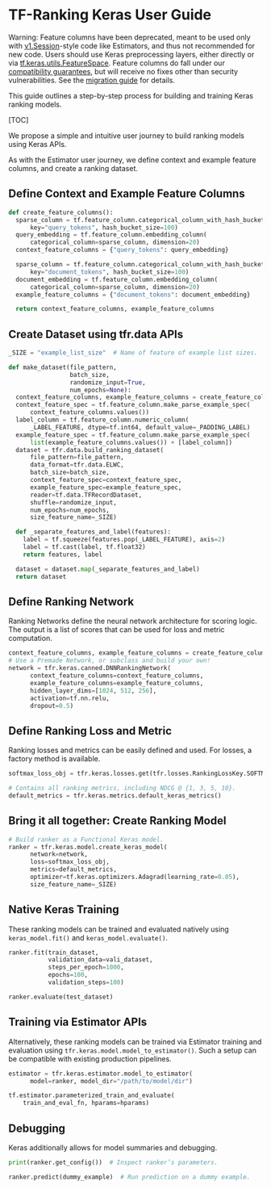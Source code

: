 # TF-Ranking Keras User Guide

Warning: Feature columns have been deprecated, meant to be used only with
[v1.Session](https://www.tensorflow.org/api_docs/python/tf/compat/v1/Session)-style
code like Estimators, and thus not recommended for new code. Users should use
Keras preprocessing layers, either directly or via
[tf.keras.utils.FeatureSpace](https://www.tensorflow.org/api_docs/python/tf/keras/utils/FeatureSpace).
Feature columns do fall under our
[compatibility guarantees](https://tensorflow.org/guide/versions), but will
receive no fixes other than security vulnerabilities. See the
[migration guide](https://tensorflow.org/guide/migrate) for details.

This guide outlines a step-by-step process for building and training Keras
ranking models.

[TOC]

We propose a simple and intuitive user journey to build ranking models using
Keras APIs.

As with the Estimator user journey, we define context and example feature
columns, and create a ranking dataset.

## Define Context and Example Feature Columns

```python
def create_feature_columns():
  sparse_column = tf.feature_column.categorical_column_with_hash_bucket(
      key="query_tokens", hash_bucket_size=100)
  query_embedding = tf.feature_column.embedding_column(
      categorical_column=sparse_column, dimension=20)
  context_feature_columns = {"query_tokens": query_embedding}

  sparse_column = tf.feature_column.categorical_column_with_hash_bucket(
      key="document_tokens", hash_bucket_size=100)
  document_embedding = tf.feature_column.embedding_column(
      categorical_column=sparse_column, dimension=20)
  example_feature_columns = {"document_tokens": document_embedding}

  return context_feature_columns, example_feature_columns
```

## Create Dataset using tfr.data APIs

```python
_SIZE = "example_list_size"  # Name of feature of example list sizes.

def make_dataset(file_pattern,
                 batch_size,
                 randomize_input=True,
                 num_epochs=None):
  context_feature_columns, example_feature_columns = create_feature_columns()
  context_feature_spec = tf.feature_column.make_parse_example_spec(
      context_feature_columns.values())
  label_column = tf.feature_column.numeric_column(
      _LABEL_FEATURE, dtype=tf.int64, default_value=_PADDING_LABEL)
  example_feature_spec = tf.feature_column.make_parse_example_spec(
      list(example_feature_columns.values()) + [label_column])
  dataset = tfr.data.build_ranking_dataset(
      file_pattern=file_pattern,
      data_format=tfr.data.ELWC,
      batch_size=batch_size,
      context_feature_spec=context_feature_spec,
      example_feature_spec=example_feature_spec,
      reader=tf.data.TFRecordDataset,
      shuffle=randomize_input,
      num_epochs=num_epochs,
      size_feature_name=_SIZE)

  def _separate_features_and_label(features):
    label = tf.squeeze(features.pop(_LABEL_FEATURE), axis=2)
    label = tf.cast(label, tf.float32)
    return features, label

  dataset = dataset.map(_separate_features_and_label)
  return dataset
```

## Define Ranking Network

Ranking Networks define the neural network architecture for scoring logic. The
output is a list of scores that can be used for loss and metric computation.

```python
context_feature_columns, example_feature_columns = create_feature_columns()
# Use a Premade Network, or subclass and build your own!
network = tfr.keras.canned.DNNRankingNetwork(
      context_feature_columns=context_feature_columns,
      example_feature_columns=example_feature_columns,
      hidden_layer_dims=[1024, 512, 256],
      activation=tf.nn.relu,
      dropout=0.5)
```

## Define Ranking Loss and Metric

Ranking losses and metrics can be easily defined and used. For losses, a factory
method is available.

```python
softmax_loss_obj = tfr.keras.losses.get(tfr.losses.RankingLossKey.SOFTMAX_LOSS)

# Contains all ranking metrics, including NDCG @ {1, 3, 5, 10}.
default_metrics = tfr.keras.metrics.default_keras_metrics()
```

## Bring it all together: Create Ranking Model

```python
# Build ranker as a Functional Keras model.
ranker = tfr.keras.model.create_keras_model(
      network=network,
      loss=softmax_loss_obj,
      metrics=default_metrics,
      optimizer=tf.keras.optimizers.Adagrad(learning_rate=0.05),
      size_feature_name=_SIZE)
```

## Native Keras Training

These ranking models can be trained and evaluated natively using
`keras_model.fit()` and `keras_model.evaluate()`.

```python
ranker.fit(train_dataset,
           validation_data=vali_dataset,
           steps_per_epoch=1000,
           epochs=100,
           validation_steps=100)

ranker.evaluate(test_dataset)
```

## Training via Estimator APIs

Alternatively, these ranking models can be trained via Estimator training and
evaluation using `tfr.keras.model.model_to_estimator()`. Such a setup can be
compatible with existing production pipelines.

```python
estimator = tfr.keras.estimator.model_to_estimator(
      model=ranker, model_dir="/path/to/model/dir")

tf.estimator.parameterized_train_and_evaluate(
    train_and_eval_fn, hparams=hparams)
```

## Debugging

Keras additionally allows for model summaries and debugging.

```python
print(ranker.get_config())  # Inspect ranker’s parameters.

ranker.predict(dummy_example)  # Run prediction on a dummy example.
```
